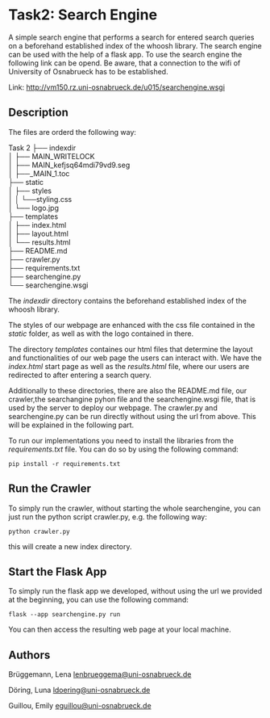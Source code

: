 # Task2: Search Engine

A simple search engine that performs a search for entered search queries 
on a beforehand established index of the whoosh library. The search engine
can be used with the help of a flask app. To use the search engine the 
following link can be opend. Be aware, that a connection to the wifi of 
University of Osnabrueck has to be established.

Link: http://vm150.rz.uni-osnabrueck.de/u015/searchengine.wsgi

## Description
The files are orderd the following way:

Task 2
├── indexdir  
│   ├── MAIN_WRITELOCK  
│   ├── MAIN_kefjsq64mdi79vd9.seg  
│   ├──_MAIN_1.toc  
├── static  
│   ├── styles  
│   │   └──styling.css  
│   └── logo.jpg  
├── templates  
│   ├── index.html  
│   ├── layout.html  
│   └── results.html  
├── README.md    
├── crawler.py  
├── requirements.txt  
├── searchengine.py          
└── searchengine.wsgi  

The *indexdir* directory contains the beforehand established index of the whoosh library.

The styles of our webpage are enhanced with the css file contained in the *static* folder,
as well as with the logo contained in there.

The directory *templates* containes our html files that determine the layout and functionalities
of our web page the users can interact with. We have the *index.html* start page as well as the 
*results.html* file, where our users are redirected to after entering a search query.

Additionally to these directories, there are also the README.md file, our crawler,the searchangine 
pyhon file and the searchengine.wsgi file, that is used by the server to deploy our webpage. 
The crawler.py and searchengine.py can be run directly without using the url from above. This will
be explained in the following part. 

To run our implementations you need to install the libraries from the *requirements.txt* file. 
You can do so by using the following command:

```console
pip install -r requirements.txt
```

## Run the Crawler
To simply run the crawler, without starting the whole searchengine, you can just run the 
python script crawler.py, e.g. the following way:

```console
python crawler.py 
```

this will create a new index directory.

## Start the Flask App
To simply run the flask app we developed, without using the url we provided at the beginning, 
you can use the following command:

```console
flask --app searchengine.py run 
```

You can then access the resulting web page at your local machine.

## Authors

Brüggemann, Lena 	lenbrueggema@uni-osnabrueck.de 

Döring, Luna 	    ldoering@uni-osnabrueck.de 

Guillou, Emily      eguillou@uni-osnabrueck.de 

